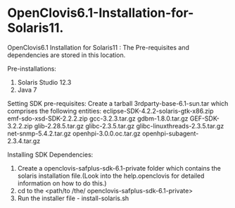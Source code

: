 OpenClovis6.1-Installation-for-Solaris11.
=========================================

OpenClovis6.1 Installation for Solaris11 : The Pre-requisites and dependencies are stored in this location.

Pre-installations:
1. Solaris Studio 12.3
2. Java 7

Setting SDK pre-requisites: 
Create a tarball 3rdparty-base-6.1-sun.tar  which comprises the following entities:
	eclipse-SDK-4.2.2-solaris-gtk-x86.zip
	emf-sdo-xsd-SDK-2.2.2.zip
	gcc-3.2.3.tar.gz
	gdbm-1.8.0.tar.gz
	GEF-SDK-3.2.2.zip
	glib-2.28.5.tar.gz
	glibc-2.3.5.tar.gz
	glibc-linuxthreads-2.3.5.tar.gz
	net-snmp-5.4.2.tar.gz
	openhpi-3.0.0.oc.tar.gz
	openhpi-subagent-2.3.4.tar.gz

Installing SDK Dependencies:
1. Create a openclovis-safplus-sdk-6.1-private folder which contains the solaris installation file.(Look into the help.openclovis for detailed information on how to do this.)
2. cd to the  <path/to /the/ openclovis-safplus-sdk-6.1-private>
3. Run the installer file - install-solaris.sh


